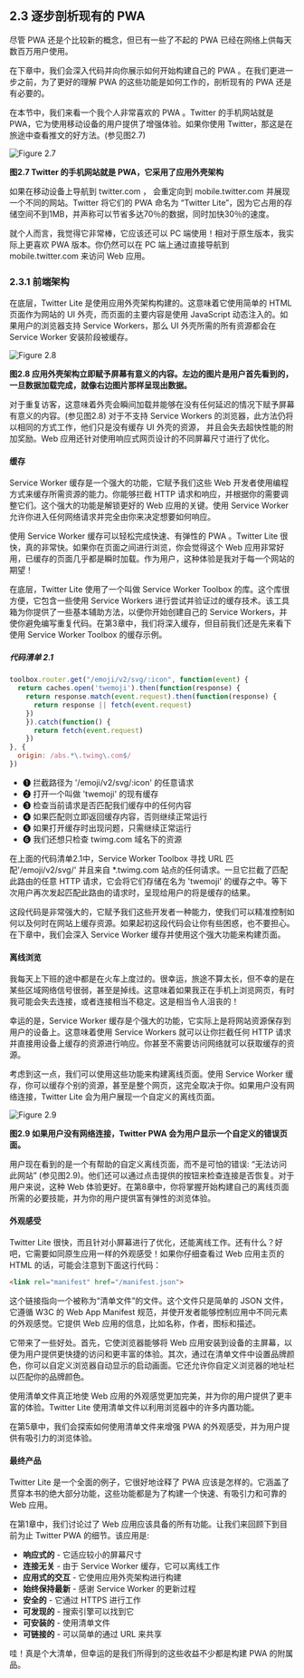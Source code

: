## 2.3 逐步剖析现有的 PWA

尽管 PWA 还是个比较新的概念，但已有一些了不起的 PWA 已经在网络上供每天数百万用户使用。

在下章中，我们会深入代码并向你展示如何开始构建自己的 PWA 。在我们更进一步之前，为了更好的理解 PWA 的这些功能是如何工作的，剖析现有的 PWA 还是有必要的。

在本节中，我们来看一个我个人非常喜欢的 PWA 。Twitter 的手机网站就是 PWA，它为使用移动设备的用户提供了增强体验。如果你使用 Twitter，那这是在旅途中查看推文的好方法。(参见图2.7)

![Figure 2.7](../assets/figure2.7.png)

**图2.7 Twitter 的手机网站就是 PWA，它采用了应用外壳架构**

如果在移动设备上导航到 twitter.com ， 会重定向到 mobile.twitter.com 并展现一个不同的网站。Twitter 将它们的 PWA 命名为 “Twitter Lite”，因为它占用的存储空间不到1MB，并声称可以节省多达70％的数据，同时加快30％的速度。

就个人而言，我觉得它非常棒，它应该还可以 PC 端使用！相对于原生版本，我实际上更喜欢 PWA 版本。你仍然可以在 PC 端上通过直接导航到mobile.twitter.com 来访问 Web 应用。

### 2.3.1 前端架构

在底层，Twitter Lite 是使用应用外壳架构构建的。这意味着它使用简单的 HTML 页面作为网站的 UI 外壳，而页面的主要内容是使用 JavaScript 动态注入的。如果用户的浏览器支持 Service Workers，那么 UI 外壳所需的所有资源都会在 Service Worker 安装阶段被缓存。

![Figure 2.8](../assets/figure2.8.png)

**图2.8 应用外壳架构立即赋予屏幕有意义的内容。左边的图片是用户首先看到的，一旦数据加载完成，就像右边图片那样呈现出数据。**

对于重复访客，这意味着外壳会瞬间加载并能够在没有任何延迟的情况下赋予屏幕有意义的内容。(参见图2.8) 对于不支持 Service Workers 的浏览器，此方法仍将以相同的方式工作，他们只是没有缓存 UI 外壳的资源， 并且会失去超快性能的附加奖励。Web 应用还针对使用响应式网页设计的不同屏幕尺寸进行了优化。

#### 缓存

Service Worker 缓存是一个强大的功能，它赋予我们这些 Web 开发者使用编程方式来缓存所需资源的能力。你能够拦截 HTTP 请求和响应，并根据你的需要调整它们。这个强大的功能是解锁更好的 Web 应用的关键。使用 Service Worker 允许你进入任何网络请求并完全由你来决定想要如何响应。

使用 Service Worker 缓存可以轻松完成快速、有弹性的 PWA 。Twitter Lite 很快，真的非常快。如果你在页面之间进行浏览，你会觉得这个 Web 应用非常好用，已缓存的页面几乎都是瞬时加载。作为用户，这种体验是我对于每一个网站的期望！

在底层，Twitter Lite 使用了一个叫做 Service Worker Toolbox 的库。这个库很方便，它包含一些使用 Service Workers 进行尝试并验证过的缓存技术。该工具箱为你提供了一些基本辅助方法，以便你开始创建自己的 Service Workers，并使你避免编写重复代码。在第3章中，我们将深入缓存，但目前我们还是先来看下使用 Service Worker Toolbox 的缓存示例。

##### 代码清单 2.1

```javascript
toolbox.router.get("/emoji/v2/svg/:icon", function(event) {                ❶
  return caches.open('twemoji').then(function(response) {                  ❷
    return response.match(event.request).then(function(response) {         ❸
      return response || fetch(event.request)                              ❹
    })
    }).catch(function() {
      return fetch(event.request)                                          ❺
    })
}, {
  origin: /abs.*\.twimg\.com$/                                             ❻
})
```

* ❶ 拦截路径为 '/emoji/v2/svg/:icon' 的任意请求
* ❷ 打开一个叫做 'twemoji' 的现有缓存
* ❸ 检查当前请求是否匹配我们缓存中的任何内容
* ❹ 如果匹配则立即返回缓存内容，否则继续正常运行
* ❺ 如果打开缓存时出现问题，只需继续正常运行
* ❻ 我们还想只检查 twimg.com 域名下的资源

在上面的代码清单2.1中，Service Worker Toolbox 寻找 URL 匹配'/emoji/v2/svg/' 并且来自 *.twimg.com 站点的任何请求。一旦它拦截了匹配此路由的任意 HTTP 请求，它会将它们存储在名为 'twemoji' 的缓存之中。等下次用户再次发起匹配此路由的请求时，呈现给用户的将是缓存的结果。

这段代码是非常强大的，它赋予我们这些开发者一种能力，使我们可以精准控制如何以及何时在网站上缓存资源。如果起初这段代码会让你有些困惑，也不要担心。在下章中，我们会深入 Service Worker 缓存并使用这个强大功能来构建页面。

#### 离线浏览

我每天上下班的途中都是在火车上度过的。很幸运，旅途不算太长，但不幸的是在某些区域网络信号很弱，甚至是掉线。这意味着如果我正在手机上浏览网页，有时我可能会失去连接，或者连接相当不稳定。这是相当令人沮丧的！

幸运的是，Service Worker 缓存是个强大的功能，它实际上是将网站资源保存到用户的设备上。这意味着使用 Service Workers 就可以让你拦截任何 HTTP 请求并直接用设备上缓存的资源进行响应。你甚至不需要访问网络就可以获取缓存的资源。

考虑到这一点，我们可以使用这些功能来构建离线页面。使用 Service Worker 缓存，你可以缓存个别的资源，甚至是整个网页，这完全取决于你。如果用户没有网络连接，Twitter Lite 会为用户展现一个自定义的离线页面。

![Figure 2.9](../assets/figure2.9.png)

**图2.9 如果用户没有网络连接，Twitter PWA 会为用户显示一个自定义的错误页面。**

用户现在看到的是一个有帮助的自定义离线页面，而不是可怕的错误: “无法访问此网站” (参见图2.9)。他们还可以通过点击提供的按钮来检查连接是否恢复。对于用户来说，这种 Web 体验更好。在第8章中，你将掌握开始构建自己的离线页面所需的必要技能，并为你的用户提供富有弹性的浏览体验。

#### 外观感受

Twitter Lite 很快，而且针对小屏幕进行了优化，还能离线工作。还有什么？好吧，它需要如同原生应用一样的外观感受！如果你仔细查看过 Web 应用主页的 HTML 的话，可能会注意到下面这行代码：

```html
<link rel="manifest" href="/manifest.json">
```

这个链接指向一个被称为“清单文件”的文件。这个文件只是简单的 JSON 文件，它遵循 W3C 的 Web App Manifest 规范，并使开发者能够控制应用中不同元素的外观感觉。它提供 Web 应用的信息，比如名称，作者，图标和描述。

它带来了一些好处。首先，它使浏览器能够将 Web 应用安装到设备的主屏幕，以便为用户提供更快捷的访问和更丰富的体验。其次，通过在清单文件中设置品牌颜色，你可以自定义浏览器自动显示的启动画面。它还允许你自定义浏览器的地址栏以匹配你的品牌颜色。

使用清单文件真正地使 Web 应用的外观感觉更加完美，并为你的用户提供了更丰富的体验。Twitter Lite 使用清单文件以利用浏览器中的许多内置功能。

在第5章中，我们会探索如何使用清单文件来增强 PWA 的外观感受，并为用户提供有吸引力的浏览体验。

#### 最终产品

Twitter Lite 是一个全面的例子，它很好地诠释了 PWA 应该是怎样的。它涵盖了贯穿本书的绝大部分功能，这些功能都是为了构建一个快速、有吸引力和可靠的 Web 应用。

在第1章中，我们讨论过了 Web 应用应该具备的所有功能。让我们来回顾下到目前为止 Twitter PWA 的细节。该应用是:

  * **响应式的** - 它适应较小的屏幕尺寸
  * **连接无关** - 由于 Service Worker 缓存，它可以离线工作
  * **应用式的交互** - 它使用应用外壳架构进行构建
  * **始终保持最新** - 感谢 Service Worker 的更新过程
  * **安全的** - 它通过 HTTPS 进行工作
  * **可发现的** - 搜索引擎可以找到它
  * **可安装的** - 使用清单文件
  * **可链接的** - 可以简单的通过 URL 来共享

哇！真是个大清单，但幸运的是我们所得到的这些收益不少都是构建 PWA 的附属品。